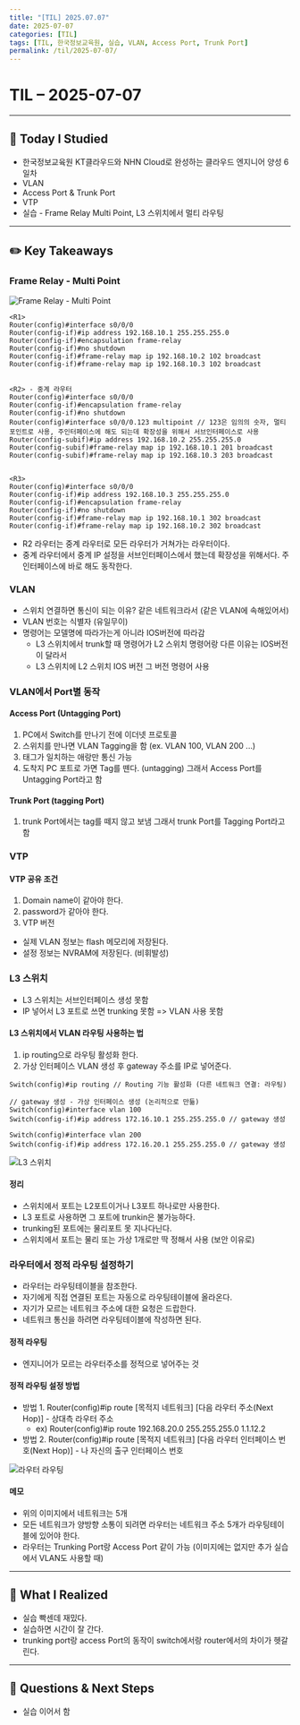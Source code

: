 ```yaml
---
title: "[TIL] 2025.07.07"
date: 2025-07-07
categories: [TIL]
tags: [TIL, 한국정보교육원, 실습, VLAN, Access Port, Trunk Port]
permalink: /til/2025-07-07/
---
```


# TIL – 2025-07-07
<!-- 오늘 날짜 -->

---

## 📘 Today I Studied
<!-- 오늘 공부한 강의, 실습, 문서 등 -->
- 한국정보교육원 KT클라우드와 NHN Cloud로 완성하는 클라우드 엔지니어 양성 6일차
- VLAN
- Access Port & Trunk Port
- VTP
- 실습 - Frame Relay Multi Point, L3 스위치에서 멀티 라우팅

---

## ✏️ Key Takeaways
<!-- 오늘 배운 주요 개념, 이론, 흐름 등을 자유롭게 정리하세요 -->

### Frame Relay - Multi Point
![Frame Relay - Multi Point](/assets/posts/250707-3.png)

```text
<R1>
Router(config)#interface s0/0/0
Router(config-if)#ip address 192.168.10.1 255.255.255.0
Router(config-if)#encapsulation frame-relay
Router(config-if)#no shutdown
Router(config-if)#frame-relay map ip 192.168.10.2 102 broadcast
Router(config-if)#frame-relay map ip 192.168.10.3 102 broadcast


<R2> - 중계 라우터
Router(config)#interface s0/0/0
Router(config-if)#encapsulation frame-relay
Router(config-if)#no shutdown
Router(config)#interface s0/0/0.123 multipoint // 123은 임의의 숫자, 멀티 포인트로 사용, 주인터페이스에 해도 되는데 확장성을 위해서 서브인터페이스로 사용
Router(config-subif)#ip address 192.168.10.2 255.255.255.0
Router(config-subif)#frame-relay map ip 192.168.10.1 201 broadcast
Router(config-subif)#frame-relay map ip 192.168.10.3 203 broadcast


<R3>
Router(config)#interface s0/0/0
Router(config-if)#ip address 192.168.10.3 255.255.255.0
Router(config-if)#encapsulation frame-relay
Router(config-if)#no shutdown
Router(config-if)#frame-relay map ip 192.168.10.1 302 broadcast
Router(config-if)#frame-relay map ip 192.168.10.2 302 broadcast
```
- R2 라우터는 중계 라우터로 모든 라우터가 거쳐가는 라우터이다.
- 중계 라우터에서 중계 IP 설정을 서브인터페이스에서 했는데 확장성을 위해서다. 주인터페이스에 바로 해도 동작한다.





### VLAN
- 스위치 연결하면 통신이 되는 이유? 같은 네트워크라서 (같은 VLAN에 속해있어서)
- VLAN 번호는 식별자 (유일무이)
- 명령어는 모델명에 따라가는게 아니라 IOS버전에 따라감
    - L3 스위치에서 trunk할 때 명령어가 L2 스위치 명령어랑 다른 이유는 IOS버전이 달라서
    - L3 스위치에 L2 스위치 IOS 버전 그 버전 명령어 사용

### VLAN에서 Port별 동작

#### Access Port (Untagging Port)
1) PC에서 Switch를 만나기 전에 이더넷 프로토콜
2) 스위치를 만나면 VLAN Tagging을 함 (ex. VLAN 100, VLAN 200 ...) 
3) 태그가 일치하는 애랑만 통신 가능
4) 도착지 PC 포트로 가면 Tag를 뗀다. (untagging) 그래서 Access Port를 Untagging Port라고 함

#### Trunk Port (tagging Port)
1) trunk Port에서는 tag를 떼지 않고 보냄 그래서 trunk Port를 Tagging Port라고 함

### VTP
#### VTP 공유 조건
1) Domain name이 같아야 한다.
2) password가 같아야 한다.
3) VTP 버전

- 실제 VLAN 정보는 flash 메모리에 저장된다.
- 설정 정보는 NVRAM에 저장된다. (비휘발성)

### L3 스위치
- L3 스위치는 서브인터페이스 생성 못함
- IP 넣어서 L3 포트로 쓰면 trunking 못함 => VLAN 사용 못함

#### L3 스위치에서 VLAN 라우팅 사용하는 법
1) ip routing으로 라우팅 활성화 한다.
2) 가상 인터페이스 VLAN 생성 후 gateway 주소를 IP로 넣어준다.

```
Switch(config)#ip routing // Routing 기능 활성화 (다른 네트워크 연결: 라우팅)

// gateway 생성 - 가상 인터페이스 생성 (논리적으로 만듦)
Switch(config)#interface vlan 100
Switch(config-if)#ip address 172.16.10.1 255.255.255.0 // gateway 생성

Switch(config)#interface vlan 200
Switch(config-if)#ip address 172.16.20.1 255.255.255.0 // gateway 생성

```

![L3 스위치](/assets/posts/250707-1.png)


#### 정리
- 스위치에서 포트는 L2포트이거나 L3포트 하나로만 사용한다.
- L3 포트로 사용하면 그 포트에 trunkin은 불가능하다.
- trunking된 포트에는 물리포트 못 지나다닌다.
- 스위치에서 포트는 물리 또는 가상 1개로만 딱 정해서 사용 (보안 이유로)


### 라우터에서 정적 라우팅 설정하기
- 라우터는 라우팅테이블을 참조한다.
- 자기에게 직접 연결된 포트는 자동으로 라우팅테이블에 올라온다.
- 자기가 모르는 네트워크 주소에 대한 요청은 드랍한다.
- 네트워크 통신을 하려면 라우팅테이블에 작성하면 된다.

#### 정적 라우팅
- 엔지니어가 모르는 라우터주소를 정적으로 넣어주는 것

#### 정적 라우팅 설정 방법
- 방법 1. Router(config)#ip route [목적지 네트워크] [다음 라우터 주소(Next Hop)] - 상대측 라우터 주소  
    - ex) Router(config)#ip route 192.168.20.0 255.255.255.0 1.1.12.2  
- 방법 2. Router(config)#ip route [목적지 네트워크] [다음 라우터 인터페이스 번호(Next Hop)] - 나 자신의 출구 인터페이스 번호  


![라우터 라우팅](/assets/posts/250707-2.png)


#### 메모
- 위의 이미지에서 네트워크는 5개
- 모든 네트워크가 양방향 소통이 되려면 라우터는 네트워크 주소 5개가 라우팅테이블에 있어야 한다.
- 라우터는 Trunking Port랑 Access Port 같이 가능 (이미지에는 없지만 추가 실습에서 VLAN도 사용할 때)



--- 
## 🌱 What I Realized
<!-- 오늘 느낀 점, 인사이트, 나만의 정리 -->

- 실습 빡센데 재밌다.
- 실습하면 시간이 잘 간다.
- trunking port랑 access Port의 동작이 switch에서랑 router에서의 차이가 헷갈린다.

---

## 👀 Questions & Next Steps
- 실습 이어서 함
<!-- 내일 할 것, 궁금한 점, 더 찾아볼 개념 등 -->
